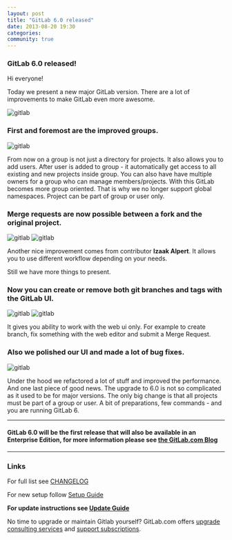 ```yaml
---
layout: post
title: "GitLab 6.0 released"
date: 2013-08-20 19:30
categories:
community: true
---
```


### GitLab 6.0 released!

Hi everyone!

Today we present a new major GitLab version. There are a lot of improvements to make GitLab even more awesome.

![gitlab](/images/6_0/signin.png)

<!--more-->

### First and foremost are the improved groups. 

![gitlab](/images/6_0/group_members.png)

From now on a group is not just a directory for projects. It also allows you to add users. After user is added to group - it automatically get access to all existing and new projects inside group. 
You can also have have multiple owners for a group who can manage members/projects. With this GitLab becomes more group oriented. That is why we no longer support global namespaces. Project can be part of group or user only.

### Merge requests are now possible between a fork and the original project.

![gitlab](/images/6_0/mr_on_fork_edit.png)
![gitlab](/images/6_0/mr_on_fork.png)

Another nice improvement comes from contributor __Izaak Alpert__. 
It allows you to use different workflow depending on your needs.

Still we have more things to present. 

### Now you can create or remove both git branches and tags with the GitLab UI.

![gitlab](/images/6_0/branches.png)
![gitlab](/images/6_0/create-tags.png)

It gives you ability to work with the web ui only. For example to create branch, fix something with the web editor and submit a Merge Request.

### Also we polished our UI and made a lot of bug fixes. 

![gitlab](/images/6_0/Dashboard.png)

Under the hood we refactored a lot of stuff and improved the performance. 
And one last piece of good news. The upgrade to 6.0 is not so complicated as it used to be for major versions. The only big change is that all projects must be part of a group or user. A bit of preparations, few commands - and you are running GitLab 6.

- - - 

#### GitLab 6.0 will be the first release that will also be available in an Enterprise Edition, for more information please see [the GitLab.com Blog](http://www.gitlab.com/2013/08/22/introducing-gitlab-6-0-enterprise-edition/)

- - - 

### Links

For full list see [CHANGELOG](https://github.com/gitlabhq/gitlabhq/blob/master/CHANGELOG)

For new setup follow [Setup Guide](https://github.com/gitlabhq/gitlabhq/blob/6-0-stable/doc/install/installation.md)

__For update instructions see [Update Guide](https://github.com/gitlabhq/gitlabhq/blob/master/doc/update/5.4-to-6.0.md)__

No time to upgrade or maintain Gitlab yourself? GitLab.com offers [upgrade consulting services](http://www.gitlab.com/consultancy/) and [support subscriptions](http://www.gitlab.com/subscription/).

